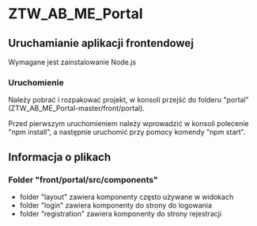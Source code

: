 # ZTW_AB_ME_Portal

## Uruchamianie aplikacji frontendowej
Wymagane jest zainstalowanie Node.js

### Uruchomienie
Należy pobrać i rozpakować projekt, w konsoli przejść do folderu "portal" (ZTW_AB_ME_Portal-master/front/portal).

Przed pierwszym uruchomieniem należy wprowadzić w konsoli polecenie "npm install", a następnie uruchomić przy pomocy komendy "npm start".

## Informacja o plikach
### Folder "front/portal/src/components"
- folder "layout" zawiera komponenty często używane w widokach
- folder "login" zawiera komponenty do strony do logowania
- folder "registration" zawiera komponenty do strony rejestracji
